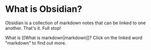 # What is Obsidian?

Obsidian is a collection of markdown notes that can be linked to one another.  That's it.  Full stop!

What is [[What is markdown|markdown]]?  Click on the linked word "markdown" to find out more.